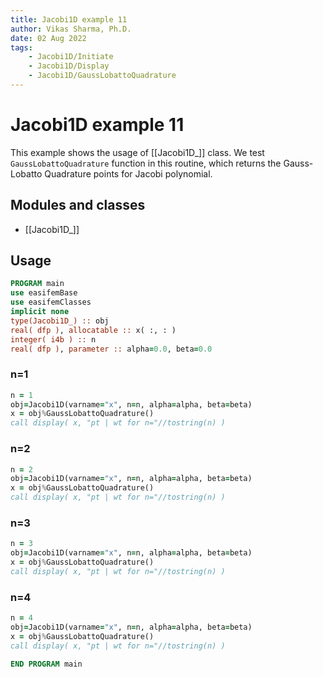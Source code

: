 ```yaml
---
title: Jacobi1D example 11
author: Vikas Sharma, Ph.D.
date: 02 Aug 2022
tags:
    - Jacobi1D/Initiate
    - Jacobi1D/Display
    - Jacobi1D/GaussLobattoQuadrature
---
```


# Jacobi1D example 11

This example shows the usage of [[Jacobi1D_]] class. We test `GaussLobattoQuadrature` function in this routine, which returns the Gauss-Lobatto Quadrature points for Jacobi polynomial.

## Modules and classes

- [[Jacobi1D_]]

## Usage

```fortran
PROGRAM main
use easifemBase
use easifemClasses
implicit none
type(Jacobi1D_) :: obj
real( dfp ), allocatable :: x( :, : )
integer( i4b ) :: n
real( dfp ), parameter :: alpha=0.0, beta=0.0
```

### n=1

```fortran
n = 1
obj=Jacobi1D(varname="x", n=n, alpha=alpha, beta=beta)
x = obj%GaussLobattoQuadrature()
call display( x, "pt | wt for n="//tostring(n) )
```

### n=2

```fortran
n = 2
obj=Jacobi1D(varname="x", n=n, alpha=alpha, beta=beta)
x = obj%GaussLobattoQuadrature()
call display( x, "pt | wt for n="//tostring(n) )
```

### n=3

```fortran
n = 3
obj=Jacobi1D(varname="x", n=n, alpha=alpha, beta=beta)
x = obj%GaussLobattoQuadrature()
call display( x, "pt | wt for n="//tostring(n) )
```

### n=4

```fortran
n = 4
obj=Jacobi1D(varname="x", n=n, alpha=alpha, beta=beta)
x = obj%GaussLobattoQuadrature()
call display( x, "pt | wt for n="//tostring(n) )
```

```fortran
END PROGRAM main
```
